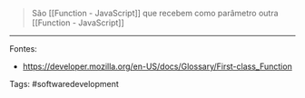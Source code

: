 > São [[Function - JavaScript]] que recebem como parâmetro outra [[Function - JavaScript]]

---
Fontes:
- https://developer.mozilla.org/en-US/docs/Glossary/First-class_Function

Tags: #softwaredevelopment 